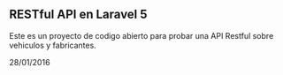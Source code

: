 ## RESTful API en Laravel 5

Este es un proyecto de codigo abierto para probar una API Restful sobre vehiculos y fabricantes.


28/01/2016
